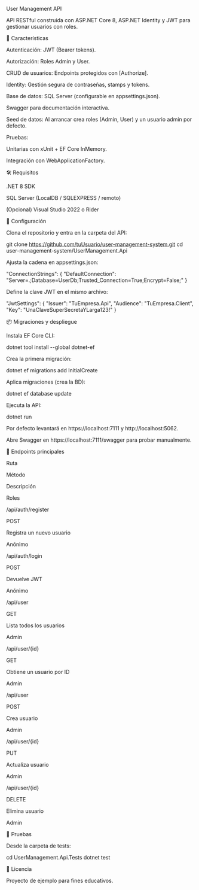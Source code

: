 User Management API

API RESTful construida con ASP.NET Core 8, ASP.NET Identity y JWT para gestionar usuarios con roles.

🚀 Características

Autenticación: JWT (Bearer tokens).

Autorización: Roles Admin y User.

CRUD de usuarios: Endpoints protegidos con [Authorize].

Identity: Gestión segura de contraseñas, stamps y tokens.

Base de datos: SQL Server (configurable en appsettings.json).

Swagger para documentación interactiva.

Seed de datos: Al arrancar crea roles (Admin, User) y un usuario admin por defecto.

Pruebas:

Unitarias con xUnit + EF Core InMemory.

Integración con WebApplicationFactory<Program>.

🛠️ Requisitos

.NET 8 SDK

SQL Server (LocalDB / SQLEXPRESS / remoto)

(Opcional) Visual Studio 2022 o Rider

🔧 Configuración

Clona el repositorio y entra en la carpeta del API:

git clone https://github.com/tuUsuario/user-management-system.git
cd user-management-system/UserManagement.Api

Ajusta la cadena en appsettings.json:

"ConnectionStrings": {
  "DefaultConnection": "Server=.;Database=UserDb;Trusted_Connection=True;Encrypt=False;"
}

Define la clave JWT en el mismo archivo:

"JwtSettings": {
  "Issuer": "TuEmpresa.Api",
  "Audience": "TuEmpresa.Client",
  "Key": "UnaClaveSuperSecretaYLarga123!"
}

📦 Migraciones y despliegue

Instala EF Core CLI:

dotnet tool install --global dotnet-ef

Crea la primera migración:

dotnet ef migrations add InitialCreate

Aplica migraciones (crea la BD):

dotnet ef database update

Ejecuta la API:

dotnet run

Por defecto levantará en https://localhost:7111 y http://localhost:5062.

Abre Swagger en https://localhost:7111/swagger para probar manualmente.

🔑 Endpoints principales

Ruta

Método

Descripción

Roles

/api/auth/register

POST

Registra un nuevo usuario

Anónimo

/api/auth/login

POST

Devuelve JWT

Anónimo

/api/user

GET

Lista todos los usuarios

Admin

/api/user/{id}

GET

Obtiene un usuario por ID

Admin

/api/user

POST

Crea usuario

Admin

/api/user/{id}

PUT

Actualiza usuario

Admin

/api/user/{id}

DELETE

Elimina usuario

Admin

🧪 Pruebas

Desde la carpeta de tests:

cd UserManagement.Api.Tests
dotnet test

📄 Licencia

Proyecto de ejemplo para fines educativos.
